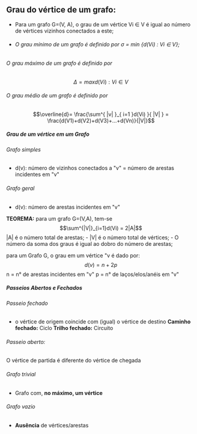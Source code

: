 ## Grau do vértice de um grafo:
- Para um grafo G=(V, A), o grau de um vértice Vi ∈ V é igual ao número de vértices vizinhos conectados a este;
- ###### O grau mínimo de um grafo é definido por σ = min {d(Vi) : Vi ∈ V};
###### O grau máximo de um grafo  é definido por 
$$Δ = max{d(Vi) : Vi ∈ V}$$
###### O grau médio de um grafo é definido por 
$$\overline{d}= \frac{\sum^{ |v| }_{ i=1 }d(Vi) }{ |V| } = \frac{d(V1)+d(V2)+d(V3)+...+d(Vn)}{|V|}$$
##### Grau de um vértice em um Grafo
###### Grafo simples
- d(v): número de vizinhos conectados a "v" = número de arestas incidentes em "v"

###### Grafo geral
- d(v): número de arestas incidentes em "v"

**TEOREMA:** para um grafo G=(V,A), tem-se 
$$\sum^{|V|}_{i=1}d(Vi) = 2|A|$$
 |A| é o número total de arestas;
	- |V| é o número total de vértices; 
	- O número da soma dos graus é igual ao dobro do número de arestas;
	
para um Grafo G, o grau em um vértice "v é dado por:
$$d(v)=n+2p$$n = n° de arestas incidentes em "v"
p = n° de laços/elos/anéis em "v"

##### Passeios Abertos e Fechados
###### Passeio fechado
- o vértice de origem coincide com (igual) o vértice de destino
**Caminho fechado:** Ciclo
**Trilho fechado:** Circuito

###### Passeio aberto:
O vértice de partida é diferente do vértice de chegada

###### Grafo trivial
- Grafo com, **no máximo, um vértice**
###### Grafo vazio
- **Ausência** de vértices/arestas